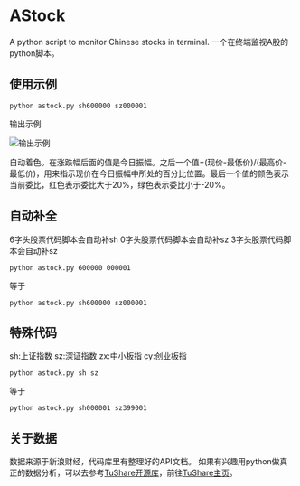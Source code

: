 # AStock

A python script to monitor Chinese stocks in terminal. 一个在终端监视A股的python脚本。

## 使用示例

    python astock.py sh600000 sz000001

输出示例

![输出示例][1]

自动着色。在涨跌幅后面的值是今日振幅。之后一个值=(现价-最低价)/(最高价-最低价)，用来指示现价在今日振幅中所处的百分比位置。最后一个值的颜色表示当前委比，红色表示委比大于20%，绿色表示委比小于-20%。

## 自动补全

6字头股票代码脚本会自动补sh
0字头股票代码脚本会自动补sz
3字头股票代码脚本会自动补sz

    python astock.py 600000 000001

等于

    python astock.py sh600000 sz000001

## 特殊代码

sh:上证指数
sz:深证指数
zx:中小板指
cy:创业板指

    python astock.py sh sz

等于

    python astock.py sh000001 sz399001

## 关于数据

数据来源于新浪财经，代码库里有整理好的API文档。
如果有兴趣用python做真正的数据分析，可以去参考[TuShare开源库][2]，前往[TuShare主页][3]。

  [1]: https://raw.githubusercontent.com/HarrisonXi/AStock/master/output.png
  [2]: https://github.com/waditu/tushare
  [3]: http://pythonhosted.org/tushare/index.html
